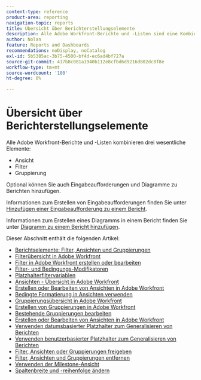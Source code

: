 ```yaml
---
content-type: reference
product-area: reporting
navigation-topic: reports
title: Übersicht über Berichterstellungselemente
description: Alle Adobe Workfront-Berichte und -Listen sind eine Kombination aus drei wesentlichen Elementen - Ansichten, Filtern und Gruppierungen.
author: Nolan
feature: Reports and Dashboards
recommendations: noDisplay, noCatalog
exl-id: 5b5385ac-3b75-4500-bf4d-ec6ad4bf727a
source-git-commit: 417b8c081a1940b112e8cfbd6d9216d802dc8f8e
workflow-type: tm+mt
source-wordcount: '180'
ht-degree: 0%

---
```


# Übersicht über Berichterstellungselemente

Alle Adobe Workfront-Berichte und -Listen kombinieren drei wesentliche Elemente:

* Ansicht
* Filter
* Gruppierung

Optional können Sie auch Eingabeaufforderungen und Diagramme zu Berichten hinzufügen.

Informationen zum Erstellen von Eingabeaufforderungen finden Sie unter [Hinzufügen einer Eingabeaufforderung zu einem Bericht](../../../reports-and-dashboards/reports/creating-and-managing-reports/add-prompt-report.md).

Informationen zum Erstellen eines Diagramms in einem Bericht finden Sie unter [Diagramm zu einem Bericht hinzufügen](../../../reports-and-dashboards/reports/creating-and-managing-reports/add-chart-report.md).

Dieser Abschnitt enthält die folgenden Artikel:

<!--outdated: * [Basic Report Creation Program](https://one.workfront.com/s/basic-report-creation-program)-->
* [Berichtselemente: Filter, Ansichten und Gruppierungen](../../../reports-and-dashboards/reports/reporting-elements/reporting-elements-filters-views-groupings.md)
* [Filterübersicht in Adobe Workfront](../../../reports-and-dashboards/reports/reporting-elements/filters-overview.md)
* [Filter in Adobe Workfront erstellen oder bearbeiten](../../../reports-and-dashboards/reports/reporting-elements/create-filters.md)
* [Filter- und Bedingungs-Modifikatoren](../../../reports-and-dashboards/reports/reporting-elements/filter-condition-modifiers.md)
* [Platzhalterfiltervariablen](../../../reports-and-dashboards/reports/reporting-elements/understand-wildcard-filter-variables.md)
* [Ansichten - Übersicht in Adobe Workfront](../../../reports-and-dashboards/reports/reporting-elements/views-overview.md)
* [Erstellen oder Bearbeiten von Ansichten in Adobe Workfront](../../../reports-and-dashboards/reports/reporting-elements/create-edit-views.md)
* [Bedingte Formatierung in Ansichten verwenden](../../../reports-and-dashboards/reports/reporting-elements/use-conditional-formatting-views.md)
* [Gruppierungsübersicht in Adobe Workfront](../../../reports-and-dashboards/reports/reporting-elements/groupings-overview.md)
* [Erstellen von Gruppierungen in Adobe Workfront](../../../reports-and-dashboards/reports/reporting-elements/create-groupings.md)
* [Bestehende Gruppierungen bearbeiten](../../../reports-and-dashboards/reports/reporting-elements/edit-existing-groupings.md)
* [Erstellen oder Bearbeiten von Ansichten in Adobe Workfront](../../../reports-and-dashboards/reports/reporting-elements/create-edit-views.md)
* [Verwenden datumsbasierter Platzhalter zum Generalisieren von Berichten](../../../reports-and-dashboards/reports/reporting-elements/use-date-based-wildcards-generalize-reports.md)
* [Verwenden benutzerbasierter Platzhalter zum Generalisieren von Berichten](../../../reports-and-dashboards/reports/reporting-elements/use-user-based-wildcards-generalize-reports.md)
* [Filter, Ansichten oder Gruppierungen freigeben](../../../reports-and-dashboards/reports/reporting-elements/share-filter-view-grouping.md)
* [Filter, Ansichten und Gruppierungen entfernen](../../../reports-and-dashboards/reports/reporting-elements/remove-filters-views-groupings.md)
* [Verwenden der Milestone-Ansicht](../../../reports-and-dashboards/reports/reporting-elements/use-milestone-view.md)
* [Spaltenbreite und -reihenfolge ändern](../../../reports-and-dashboards/reports/reporting-elements/modify-column-width-order.md)
